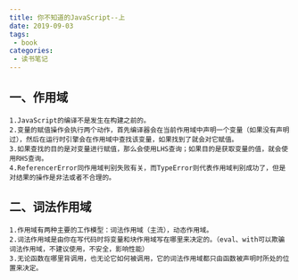 ```yaml
---
title: 你不知道的JavaScript--上
date: 2019-09-03
tags:
 - book
categories:
 - 读书笔记
---
```


## 一、作用域

    1.JavaScript的编译不是发生在构建之前的。
    2.变量的赋值操作会执行两个动作，首先编译器会在当前作用域中声明一个变量（如果没有声明过），然后在运行时引擎会在作用域中查找该变量，如果找到了就会对它赋值。
    3.如果查找的目的是对变量进行赋值，那么会使用LHS查询；如果目的是获取变量的值，就会使用RHS查询。
    4.ReferencerError同作用域判别失败有关，而TypeError则代表作用域判别成功了，但是对结果的操作是非法或者不合理的。

## 二、词法作用域

    1.作用域有两种主要的工作模型：词法作用域（主流），动态作用域。
    2.词法作用域是由你在写代码时将变量和块作用域写在哪里来决定的。（eval、with可以欺骗词法作用域，不建议使用，不安全，影响性能）
    3.无论函数在哪里背调用，也无论它如何被调用，它的词法作用域都只由函数被声明时所处的位置来决定。




